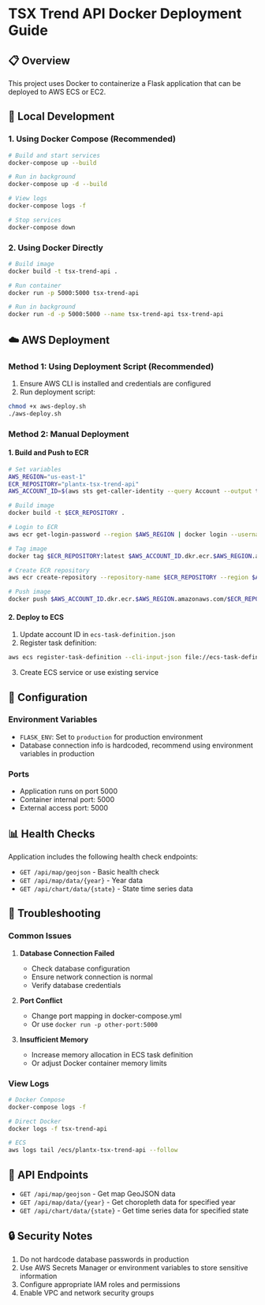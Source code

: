 # TSX Trend API Docker Deployment Guide

## 📋 Overview

This project uses Docker to containerize a Flask application that can be deployed to AWS ECS or EC2.

## 🚀 Local Development

### 1. Using Docker Compose (Recommended)

```bash
# Build and start services
docker-compose up --build

# Run in background
docker-compose up -d --build

# View logs
docker-compose logs -f

# Stop services
docker-compose down
```

### 2. Using Docker Directly

```bash
# Build image
docker build -t tsx-trend-api .

# Run container
docker run -p 5000:5000 tsx-trend-api

# Run in background
docker run -d -p 5000:5000 --name tsx-trend-api tsx-trend-api
```

## ☁️ AWS Deployment

### Method 1: Using Deployment Script (Recommended)

1. Ensure AWS CLI is installed and credentials are configured
2. Run deployment script:

```bash
chmod +x aws-deploy.sh
./aws-deploy.sh
```

### Method 2: Manual Deployment

#### 1. Build and Push to ECR

```bash
# Set variables
AWS_REGION="us-east-1"
ECR_REPOSITORY="plantx-tsx-trend-api"
AWS_ACCOUNT_ID=$(aws sts get-caller-identity --query Account --output text)

# Build image
docker build -t $ECR_REPOSITORY .

# Login to ECR
aws ecr get-login-password --region $AWS_REGION | docker login --username AWS --password-stdin $AWS_ACCOUNT_ID.dkr.ecr.$AWS_REGION.amazonaws.com

# Tag image
docker tag $ECR_REPOSITORY:latest $AWS_ACCOUNT_ID.dkr.ecr.$AWS_REGION.amazonaws.com/$ECR_REPOSITORY:latest

# Create ECR repository
aws ecr create-repository --repository-name $ECR_REPOSITORY --region $AWS_REGION

# Push image
docker push $AWS_ACCOUNT_ID.dkr.ecr.$AWS_REGION.amazonaws.com/$ECR_REPOSITORY:latest
```

#### 2. Deploy to ECS

1. Update account ID in `ecs-task-definition.json`
2. Register task definition:

```bash
aws ecs register-task-definition --cli-input-json file://ecs-task-definition.json
```

3. Create ECS service or use existing service

## 🔧 Configuration

### Environment Variables

- `FLASK_ENV`: Set to `production` for production environment
- Database connection info is hardcoded, recommend using environment variables in production

### Ports

- Application runs on port 5000
- Container internal port: 5000
- External access port: 5000

## 📊 Health Checks

Application includes the following health check endpoints:

- `GET /api/map/geojson` - Basic health check
- `GET /api/map/data/{year}` - Year data
- `GET /api/chart/data/{state}` - State time series data

## 🐛 Troubleshooting

### Common Issues

1. **Database Connection Failed**
   - Check database configuration
   - Ensure network connection is normal
   - Verify database credentials

2. **Port Conflict**
   - Change port mapping in docker-compose.yml
   - Or use `docker run -p other-port:5000`

3. **Insufficient Memory**
   - Increase memory allocation in ECS task definition
   - Or adjust Docker container memory limits

### View Logs

```bash
# Docker Compose
docker-compose logs -f

# Direct Docker
docker logs -f tsx-trend-api

# ECS
aws logs tail /ecs/plantx-tsx-trend-api --follow
```

## 📝 API Endpoints

- `GET /api/map/geojson` - Get map GeoJSON data
- `GET /api/map/data/{year}` - Get choropleth data for specified year
- `GET /api/chart/data/{state}` - Get time series data for specified state

## 🔒 Security Notes

1. Do not hardcode database passwords in production
2. Use AWS Secrets Manager or environment variables to store sensitive information
3. Configure appropriate IAM roles and permissions
4. Enable VPC and network security groups


